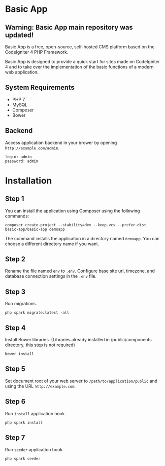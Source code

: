 Basic App
=========

## Warning: Basic App main repository was updated!

Basic App is a free, open-source, self-hosted CMS platform based on the CodeIgniter 4 PHP Framework.

Basic App is designed to provide a quick start for sites made on CodeIgniter 4 and to take over the implementation of the basic functions of a modern web application.

## System Requirements

- PHP 7
- MySQL
- Composer
- Bower

## Backend

Access application backend in your brower by opening `http://example.com/admin`.
```
login: admin
password: admin
```

Installation
============

## Step 1

You can install the application using Composer using the following commands:

    composer create-project --stability=dev --keep-vcs --prefer-dist basic-app/basic-app demoapp
    
The command installs the application in a directory named `demoapp`. You can choose a different directory name if you want.

## Step 2

Rename the file named `env` to `.env`. Configure base site url, timezone, and database connection settings in the `.env` file.

## Step 3

Run migrations.

    php spark migrate:latest -all
    
## Step 4

Install Bower libraries. (Libraries already installed in /public/components directory, this step is not required)

    bower install
    
## Step 5

Set document root of your web server to `/path/to/application/public` and using the URL `http://example.com`.
   
## Step 6

Run `install` application hook.

    php spark install
    
## Step 7

Run `seeder` application hook.

    php spark seeder
